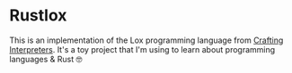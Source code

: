 # Rustlox

This is an implementation of the Lox programming language from [Crafting Interpreters](https://craftinginterpreters.com). It's a toy project that I'm using to learn about programming languages & Rust 🤓